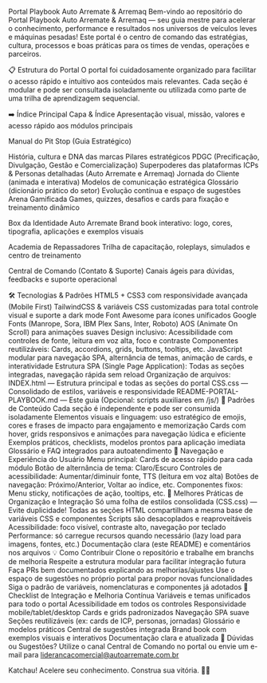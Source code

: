 Portal Playbook Auto Arremate & Arremaq
Bem-vindo ao repositório do Portal Playbook Auto Arremate & Arremaq — seu guia mestre para acelerar o conhecimento, performance e resultados nos universos de veículos leves e máquinas pesadas! Este portal é o centro de comando das estratégias, cultura, processos e boas práticas para os times de vendas, operações e parceiros.

📋 Estrutura do Portal
O portal foi cuidadosamente organizado para facilitar o acesso rápido e intuitivo aos conteúdos mais relevantes. Cada seção é modular e pode ser consultada isoladamente ou utilizada como parte de uma trilha de aprendizagem sequencial.

➡️ Índice Principal
Capa & Índice
Apresentação visual, missão, valores e acesso rápido aos módulos principais

Manual do Pit Stop (Guia Estratégico)

História, cultura e DNA das marcas
Pilares estratégicos PDGC (Precificação, Divulgação, Gestão e Comercialização)
Superpoderes das plataformas
ICPs & Personas detalhadas (Auto Arremate e Arremaq)
Jornada do Cliente (animada e interativa)
Modelos de comunicação estratégica
Glossário (dicionário prático do setor)
Evolução contínua e espaço de sugestões
Arena Gamificada
Games, quizzes, desafios e cards para fixação e treinamento dinâmico

Box da Identidade Auto Arremate
Brand book interativo: logo, cores, tipografia, aplicações e exemplos visuais

Academia de Repassadores
Trilha de capacitação, roleplays, simulados e centro de treinamento

Central de Comando (Contato & Suporte)
Canais ágeis para dúvidas, feedbacks e suporte operacional

🛠️ Tecnologias & Padrões
HTML5 + CSS3 com responsividade avançada (Mobile First)
TailwindCSS & variáveis CSS customizadas para total controle visual e suporte a dark mode
Font Awesome para ícones unificados
Google Fonts (Manrope, Sora, IBM Plex Sans, Inter, Roboto)
AOS (Animate On Scroll) para animações suaves
Design inclusivo: Acessibilidade com controles de fonte, leitura em voz alta, foco e contraste
Componentes reutilizáveis: Cards, accordions, grids, buttons, tooltips, etc.
JavaScript modular para navegação SPA, alternância de temas, animação de cards, e interatividade
Estrutura SPA (Single Page Application): Todas as seções integradas, navegação rápida sem reload
Organização de arquivos:
INDEX.html — Estrutura principal e todas as seções do portal
CSS.css — Consolidado de estilos, variáveis e responsividade
README-PORTAL-PLAYBOOK.md — Este guia
(Opcional: scripts auxiliares em /js/)
🎯 Padrões de Conteúdo
Cada seção é independente e pode ser consumida isoladamente
Elementos visuais e linguagem: uso estratégico de emojis, cores e frases de impacto para engajamento e memorização
Cards com hover, grids responsivos e animações para navegação lúdica e eficiente
Exemplos práticos, checklists, modelos prontos para aplicação imediata
Glossário e FAQ integrados para autoatendimento
🚦 Navegação e Experiência do Usuário
Menu principal: Cards de acesso rápido para cada módulo
Botão de alternância de tema: Claro/Escuro
Controles de acessibilidade: Aumentar/diminuir fonte, TTS (leitura em voz alta)
Botões de navegação: Próximo/Anterior, Voltar ao índice, etc.
Componentes fixos: Menu sticky, notificações de ação, tooltips, etc.
🏁 Melhores Práticas de Organização e Integração
Só uma folha de estilos consolidada (CSS.css) — Evite duplicidade!
Todas as seções HTML compartilham a mesma base de variáveis CSS e componentes
Scripts são desacoplados e reaproveitáveis
Acessibilidade: foco visível, contraste alto, navegação por teclado
Performance: só carregue recursos quando necessário (lazy load para imagens, fontes, etc.)
Documentação clara (este README) e comentários nos arquivos
💡 Como Contribuir
Clone o repositório e trabalhe em branchs de melhoria
Respeite a estrutura modular para facilitar integração futura
Faça PRs bem documentados explicando as melhorias/ajustes
Use o espaço de sugestões no próprio portal para propor novas funcionalidades
Siga o padrão de variáveis, nomenclaturas e componentes já adotados
🚀 Checklist de Integração e Melhoria Contínua
 Variáveis e temas unificados para todo o portal
 Acessibilidade em todos os controles
 Responsividade mobile/tablet/desktop
 Cards e grids padronizados
 Navegação SPA suave
 Seções reutilizáveis (ex: cards de ICP, personas, jornadas)
 Glossário e modelos práticos
 Central de sugestões integrada
 Brand book com exemplos visuais e interativos
 Documentação clara e atualizada
📣 Dúvidas ou Sugestões?
Utilize o canal Central de Comando no portal ou envie um e-mail para
liderancacomercial@autoarremate.com.br

Katchau! Acelere seu conhecimento. Construa sua vitória. 🚗💨
